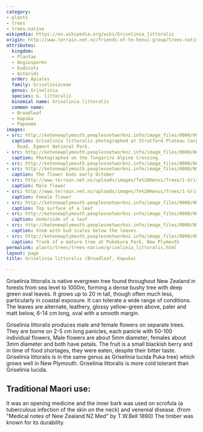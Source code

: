 ```yaml
---
category:
- plants
- trees
- trees-native
wikipedia: https://en.wikipedia.org/wiki/Griselinia_littoralis
origin: http://www.terrain.net.nz/friends-of-te-henui-group/trees-native-botanical-names-g-to-l/broadleaf.html
attributes:
  kingdom:
  - Plantae
  - Angiosperms
  - Eudicots
  - Asterids
  order: Apiales
  family: Griseliniaceae
  genus: Griselinia
  species: G. littoralis
  binomial name: Griselinia littoralis
  common name:
  - Broadleaf
  - Kapuka
  - Papauma
images:
- src: http://ketenewplymouth.peoplesnetworknz.info/image_files/0000/0005/6684/Griselinia_littoralis__Papauma__Broadleaf__Kapuka.JPG
  caption: Griselinia littoralis photographed at Stratford Plateau Carpark, Pembroke
    Road, Egmont National Park.
- src: http://ketenewplymouth.peoplesnetworknz.info/image_files/0000/0010/2843/Broadleaf__Griselinia_littoralis-001.jpg
  caption: Photographed on the Tongariro Alpine Crossing.
- src: http://ketenewplymouth.peoplesnetworknz.info/image_files/0000/0007/6619/Griselinia_littoralis__Broadleaf__Kapuka_.JPG
- src: http://ketenewplymouth.peoplesnetworknz.info/image_files/0000/0001/3689/Griselinia_littoralis__broadleaf_1-10-2016.JPG
  caption: The flower buds early October
- src: http://www.terrain.net.nz/uploads/images/Te%20Henui/Trees/1-Griselinia%20littoralis%20male.jpg
  caption: Male flower
- src: http://www.terrain.net.nz/uploads/images/Te%20Henui/Trees/1-Griselinia%20littoralis%20female.jpg
  caption: Female flower
- src: http://ketenewplymouth.peoplesnetworknz.info/image_files/0000/0007/6614/Griselinia_littoralis__Broadleaf__Kapuka_-001.JPG
  caption: Top surface of a leaf
- src: http://ketenewplymouth.peoplesnetworknz.info/image_files/0000/0003/7229/Griselinia_littoralis__Broadleaf_Kapuka_-003.JPG
  caption: Underside of a leaf
- src: http://ketenewplymouth.peoplesnetworknz.info/image_files/0000/0005/6674/Griselinia_littoralis__Papauma__Broadleaf__Kapuka-001.JPG
  caption: Stem with bud scales below the leaves.
- src: http://ketenewplymouth.peoplesnetworknz.info/image_files/0000/0004/1184/Griselinia_littoralis__Broadleaf__Kapuka_-002.JPG
  caption: Trunk of a mature tree at Pukekura Park, New Plymouth
permalink: plants/trees/trees-native/griselinia_littoralis.html
layout: page
title: Griselinia littoralis (Broadleaf, Kapuka)

---
```

Griselinia littoralis is native evergreen tree found throughout New Zealand in forests from sea level to 1000m, forming a dense bushy tree with deep green oval leaves. It grows up to 20 m tall, though often much less, particularly in coastal exposure. It can tolerate a wide range of conditions. The leaves are alternate, leathery, glossy yellow-green above, paler and matt below, 6-14 cm long, oval with a smooth margin.

Griselinia littoralis produces male and female flowers on separate trees. They are borne on 2-5 cm long panicles, each panicle with 50-100 individual flowers, Male flowers are about 5mm diameter; females about 3mm diameter and both have petals.
The fruit is a small blackish berry and in time of food shortages, they were eaten, despite their bitter taste.
Griselinia littoralis is in the same genus as Griselinia lucida Puka tree) which grows well in New Plymouth. Griselinia littoralis is more cold tolerant than Griselinia lucida.
## Traditional Maori use:
  
It was an opening medicine and the inner bark was used on scrofula (a tuberculous infection of the skin on the neck) and venereal disease. (from "Medical notes of New Zealand NZ Med" by T.W.Bell 1890)
The timber was known for its durability. 
